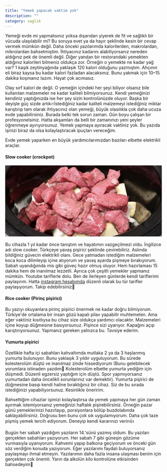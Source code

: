```yaml
---
title: "Yemek yapacak vaktim yok"
description: ""
category: saglik
---
```

Yemeği evde mi yapmalısınız yoksa dışarıdan yiyerek de fit ve sağlıklı bir vücuda ulaşılabilir mi? Bu soruya evet ya da hayır şeklinde kesin bir cevap vermek mümkün değil. Daha önceki yazılarımda kalorilerden, makrolardan, mikrolardan bahsetmiştim. İhtiyacınız kadarını alabiliyorsanız nereden aldığınız pek de önemli değil. Diğer yandan bir restorandaki yemekten aldığınız kalorileri bilmeniz oldukça zor. Örneğin o yemekte ne kadar yağ var? 1 kaşık zeytinyağında yaklaşık 120 kalori olduğunu yazmıştım. Ahçının eli biraz kaysa bu kadar kalori fazladan alacaksınız. Bunu yakmak için 10–15 dakika koşmanız lazım. Hayat çok acımasız.

Olay sırf kalori de değil. O yemeğin içindeki her şeyi biliyor olsanız bile kullanılan malzemeler ne kadar kaliteli bilmiyorsunuz. Kendi yemeğinizi kendiniz yaptığınızda ise her şey sizin kontrolünüzde oluyor. Başka bir deyişle güç sizde artık🔥İstediğiniz kadar kaliteli malzemeyi istediğiniz miktar karıştırıp tam olarak ihtiyacınız olan yemeği, büyük olasılıkla çok daha ucuza evde yapabilirsiniz. Burada belki tek sorun zaman. Gün boyu çalışan bir profesyonelsiniz. Hatta akşamları da belli bir zamanınızı yeni şeyler öğrenmeye ayırıyorsunuz. Yemek yapmaya ayıracak vaktiniz yok. Bu yazıda işinizi biraz da olsa kolaylaştıracak ipuçları vereceğim.

Evde yemek yaparken en büyük yardımcılarımızdan bazıları elbette elektrikli araçlar.

#### Slow cooker (crockpot)
![](/assets/images/yemek-yapacak-vaktim-yok-0.jpeg)

Bu cihazla 1 yıl kadar önce tanıştım ve hayatımın vazgeçilmezi oldu. İngilizce adı slow cooker. Türkçeye yavaş pişirici şeklinde çevirebiliriz. Aslında bildiğiniz güvecin elektrikli olanı. Gece yatmadan istediğim malzemeleri koca koca dilimleyip içine atıyorum ve yavaş ayarda pişmeye bırakıyorum. Sabah uyandığımda mis gibi güveç hazır olmuş oluyor. Hem hazırlaması 15 dakika hem de inanılmaz lezzetli. Ayrıca çok çeşitli yemekler yapmanız mümkün. Youtube tariflerle dolu. Ben de ilerleyen günlerde kendi tariflerimi paylaşırım. Hatta [instagram hesabımda](https://instagram.com/fehmicansaglam) düzenli olarak bu tür tarifler paylaşıyorum. Takip edebilirsiniz🙂

#### Rice cooker (Pirinç pişirici)
Bu yazıyı okuyanlara pirinç pişirici önermek ne kadar doğru bilmiyorum. Türkiye'de ortalama bir insan gözü kapalı pilav yapabilir muhtemelen. Ama eğer vaktiniz kısıtlıysa bu cihaz size oldukça yardımcı olacaktır. Malzemeleri içine koyup düğmesine basıyorsunuz. Pişince sizi uyarıyor. Kapağını açıp karıştırıyorsunuz. Yapmanız gereken yalnızca bu. Tavsiye ederim.

#### Yumurta pişirici
Özellikle hafta içi sabahları kahvaltımda mutlaka 2 ya da 3 haşlanmış yumurta bulunuyor. Bunu yaklaşık 3 yıldır uyguluyorum. Bu sürede kolesterolüm düştü ve inanılmaz zinde hissediyorum (Bunu gelebilecek yorumlara istinaden yazdım🙂 Kolesterolüm elbette yumurta yediğim için düşmedi. Düzenli egzersiz yaptığım için düştü. Spor yapmıyorsanız yumurtadan daha öncelikli sorunlarınız var demektir). Yumurta pişirici de düğmesine basıp kendi haline bıraktığınız bir cihaz. Siz de bu sırada istediğinizi yapabiliyorsunuz. Kesinlikle öneririm.

Bahsettiğim cihazlar işimizi kolaylaştırsa da yemek yapmaya her gün zaman ayırmak istemiyorsanız yemeğinizi haftalık pişirebilirsiniz. Örneğin pazar günü yemeklerinizi hazırlayıp, porsiyonlara bölüp buzdolabında saklayabilirsiniz. Doğrusu ben bunu çok sık uygulamıyorum. Daha çok taze pişmiş yemek tercih ediyorum. Deneyip kendi kararınızı verin👍

Bugün her sabah yazdığım yazıların 14.'sünü yazmış oldum. Bu yazıları gerçekten sabahları yazıyorum. Her sabah 7 gibi güneşin gözüme vurmasıyla uyanıyorum. Kahvemi yapıp balkona geçiyorum ve önceki gün söz verdiğim konuda yazıyorum. Eğer yazılarımı faydalı buluyorsanız paylaşmayı ihmal etmeyin. Yazılarımın daha fazla insana ulaşması benim için gerçekten çok önemli. Yarın da alkolün kilo kontrolüne etkisinden bahsedeyim👋
